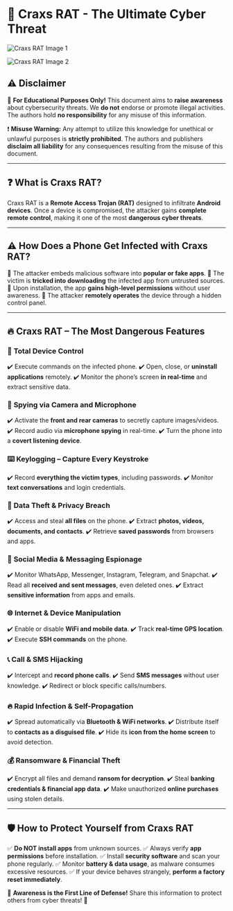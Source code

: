 # 🚨 Craxs RAT - The Ultimate Cyber Threat

![Craxs RAT Image 1](https://media.licdn.com/dms/image/v2/D5622AQGeQwunwr-GLg/feedshare-shrink_800/feedshare-shrink_800/0/1697641043509?e=2147483647&v=beta&t=Z7gf3AzJZT86lhn4KNeL8X5DjkVVigH_eurbAariLFM)

![Craxs RAT Image 2](https://files.selar.co/merchant-images/chimangodswill/chimangodswill-selar.co-20231024084744.jpeg)

## ⚠️ Disclaimer
🚫 **For Educational Purposes Only!** This document aims to **raise awareness** about cybersecurity threats. We **do not** endorse or promote illegal activities. The authors hold **no responsibility** for any misuse of this information.

❗ **Misuse Warning:** Any attempt to utilize this knowledge for unethical or unlawful purposes is **strictly prohibited**. The authors and publishers **disclaim all liability** for any consequences resulting from the misuse of this document.

---

## ❓ What is Craxs RAT?
Craxs RAT is a **Remote Access Trojan (RAT)** designed to infiltrate **Android devices**. Once a device is compromised, the attacker gains **complete remote control**, making it one of the most **dangerous cyber threats**.

---

## ⚠️ How Does a Phone Get Infected with Craxs RAT?
🔹 The attacker embeds malicious software into **popular or fake apps**.
🔹 The victim is **tricked into downloading** the infected app from untrusted sources.
🔹 Upon installation, the app **gains high-level permissions** without user awareness.
🔹 The attacker **remotely operates** the device through a hidden control panel.

---

## 🔥 Craxs RAT – The Most Dangerous Features

### 📱 **Total Device Control**
✔️ Execute commands on the infected phone.
✔️ Open, close, or **uninstall applications** remotely.
✔️ Monitor the phone’s screen **in real-time** and extract sensitive data.

### 🎥 **Spying via Camera and Microphone**
✔️ Activate the **front and rear cameras** to secretly capture images/videos.
✔️ Record audio via **microphone spying** in real-time.
✔️ Turn the phone into a **covert listening device**.

### ⌨️ **Keylogging – Capture Every Keystroke**
✔️ Record **everything the victim types**, including passwords.
✔️ Monitor **text conversations** and login credentials.

### 📂 **Data Theft & Privacy Breach**
✔️ Access and steal **all files** on the phone.
✔️ Extract **photos, videos, documents, and contacts**.
✔️ Retrieve **saved passwords** from browsers and apps.

### 💬 **Social Media & Messaging Espionage**
✔️ Monitor WhatsApp, Messenger, Instagram, Telegram, and Snapchat.
✔️ Read all **received and sent messages**, even deleted ones.
✔️ Extract **sensitive information** from apps and emails.

### 🌐 **Internet & Device Manipulation**
✔️ Enable or disable **WiFi and mobile data**.
✔️ Track **real-time GPS location**.
✔️ Execute **SSH commands** on the phone.

### 📞 **Call & SMS Hijacking**
✔️ Intercept and **record phone calls**.
✔️ Send **SMS messages** without user knowledge.
✔️ Redirect or block specific calls/numbers.

### 🔥 **Rapid Infection & Self-Propagation**
✔️ Spread automatically via **Bluetooth & WiFi networks**.
✔️ Distribute itself to **contacts as a disguised file**.
✔️ Hide its **icon from the home screen** to avoid detection.

### 💰 **Ransomware & Financial Theft**
✔️ Encrypt all files and demand **ransom for decryption**.
✔️ Steal **banking credentials & financial app data**.
✔️ Make unauthorized **online purchases** using stolen details.

---

## 🛡️ How to Protect Yourself from Craxs RAT
✅ **Do NOT install apps** from unknown sources.
✅ Always verify **app permissions** before installation.
✅ Install **security software** and scan your phone regularly.
✅ Monitor **battery & data usage**, as malware consumes excessive resources.
✅ If your device behaves strangely, **perform a factory reset immediately**.

🚨 **Awareness is the First Line of Defense!** Share this information to protect others from cyber threats! 🚨
